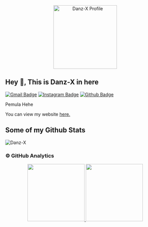 <div align="center">
  <a href="https://github.com/Danz-X">
    <img src="[https://raw.githubusercontent.com/Danz-X/Danz-X/main/profile.jpg](https://raw.githubusercontent.com/Danz-X/Danz-X/refs/heads/main/e8da59cf-ccd0-45b0-82cb-12cbfd4f6b07.jpeg)" alt="Danz-X Profile" width="200"/>
  </a>
</div>

## Hey 👋, This is Danz-X in here
[![Gmail Badge](https://img.shields.io/badge/-raditbestari345@gmail.com-c14438?style=flat&logo=Gmail&logoColor=white&link=mailto:raditbestari345@gmail.com)](mailto:raditbestari345@gmail.com) 
[![Instagram Badge](https://img.shields.io/badge/-@radityamnz-crimson?style=flat&logo=Instagram&logoColor=white&link=https://Instagram.com/radityamnz)](https://instagram.com/radityamnz) 
[![Github Badge](https://img.shields.io/badge/Danz-X-grey?style=flat&logo=github&logoColor=white&link=https://github.com/Danz-X/)](https://www.github.com/Danz-X/)  
<p align="left">Pemula Hehe</p>
<p align="left">You can view my website <a href="https://danz.xyz" target="_blank"><u>here</u>.</a></p>

## Some of my Github Stats
<p align="left"><img src="https://komarev.com/ghpvc/?username=Danz-X" alt="Danz-X" /></p>

### ⚙️  GitHub Analytics
<p align="center">
<a href="https://github.com/Danz-X">
  <img height="180em" src="https://github-readme-stats-eight-theta.vercel.app/api?username=Danz-X&show_icons=true&theme=algolia&include_all_commits=true&count_private=true"/>
  <img height="180em" src="https://github-readme-stats-eight-theta.vercel.app/api/top-langs/?username=Danz-X&layout=compact&langs_count=8&theme=algolia"/>
</a>
</p>
